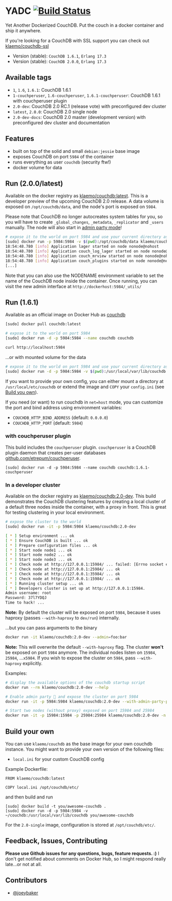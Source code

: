 YADC [![Build Status](https://travis-ci.org/klaemo/docker-couchdb.svg?branch=master)](https://travis-ci.org/klaemo/docker-couchdb)
===

Yet Another Dockerized CouchDB.
Put the couch in a docker container and ship it anywhere.

If you're looking for a CouchDB with SSL support you can check out [klaemo/couchdb-ssl](https://index.docker.io/u/klaemo/couchdb-ssl/)

- Version (stable): `CouchDB 1.6.1`, `Erlang 17.3`
- Version (stable): `CouchDB 2.0.0`, `Erlang 17.3`

## Available tags

- `1`, `1.6`, `1.6.1`: CouchDB 1.6.1
- `1-couchperuser`, `1.6-couchperuser`, `1.6.1-couchperuser`: CouchDB 1.6.1 with couchperuser plugin
- `2.0-dev`: CouchDB 2.0 RC.1 (release vote) with preconfigured dev cluster
- `latest`, `2.0.0`: CouchDB 2.0 single node
- `2.0-dev-docs`: CouchDB 2.0 master (development version) with preconfigured dev cluster and documentation

## Features

* built on top of the solid and small `debian:jessie` base image
* exposes CouchDB on port `5984` of the container
* runs everything as user `couchdb` (security ftw!)
* docker volume for data

## Run (2.0.0/latest)

Available on the docker registry as [klaemo/couchdb:latest](https://index.docker.io/u/klaemo/couchdb/).
This is a developer preview of the upcoming CouchDB 2.0 release. A data volume
is exposed on `/opt/couchdb/data`, and the node's port is exposed on `5984`.

Please note that CouchDB no longer autocreates system tables for you, so you will
have to create `_global_changes`, `_metadata`, `_replicator` and `_users` manually.
The node will also start in [admin party mode](http://guide.couchdb.org/draft/security.html#party)!

```bash
# expose it to the world on port 5984 and use your current directory as the CouchDB Database directory
[sudo] docker run -p 5984:5984 -v $(pwd):/opt/couchdb/data klaemo/couchdb
18:54:48.780 [info] Application lager started on node nonode@nohost
18:54:48.780 [info] Application couch_log_lager started on node nonode@nohost
18:54:48.780 [info] Application couch_mrview started on node nonode@nohost
18:54:48.780 [info] Application couch_plugins started on node nonode@nohost
[...]
```

Note that you can also use the NODENAME environment variable to set the name of the CouchDB node inside the container.
Once running, you can visit the new admin interface at `http://dockerhost:5984/_utils/`

## Run (1.6.1)

Available as an official image on Docker Hub as [couchdb](https://hub.docker.com/_/couchdb/)

```bash
[sudo] docker pull couchdb:latest

# expose it to the world on port 5984
[sudo] docker run -d -p 5984:5984 --name couchdb couchdb

curl http://localhost:5984
```

...or with mounted volume for the data

```bash
# expose it to the world on port 5984 and use your current directory as the CouchDB Database directory
[sudo] docker run -d -p 5984:5984 -v $(pwd):/usr/local/var/lib/couchdb --name couchdb couchdb
```

If you want to provide your own config, you can either mount a directory at `/usr/local/etc/couchdb`
or extend the image and `COPY` your `config.ini` (see [Build you own](#build-your-own)).

If you need (or want) to run couchdb in `net=host` mode, you can customize the port and bind address using environment variables:

 - `COUCHDB_HTTP_BIND_ADDRESS` (default: `0.0.0.0`)
 - `COUCHDB_HTTP_PORT` (default: `5984`)

### with couchperuser plugin

This build includes the `couchperuser` plugin.
`couchperuser` is a CouchDB plugin daemon that creates per-user databases [github.com/etrepum/couchperuser](https://github.com/etrepum/couchperuser).

```
[sudo] docker run -d -p 5984:5984 --name couchdb couchdb:1.6.1-couchperuser
```

### In a developer cluster

Available on the docker registry as [klaemo/couchdb:2.0-dev](https://index.docker.io/u/klaemo/couchdb/).
This build demonstrates the CouchDB clustering features by creating a local
cluster of a default three nodes inside the container, with a proxy in front.
This is great for testing clustering in your local environment.

```bash
# expose the cluster to the world
[sudo] docker run -it -p 5984:5984 klaemo/couchdb:2.0-dev

[ * ] Setup environment ... ok
[ * ] Ensure CouchDB is built ... ok
[ * ] Prepare configuration files ... ok
[ * ] Start node node1 ... ok
[ * ] Start node node2 ... ok
[ * ] Start node node3 ... ok
[ * ] Check node at http://127.0.0.1:15984/ ... failed: [Errno socket error] [Errno 111] Connection refused
[ * ] Check node at http://127.0.0.1:25984/ ... ok
[ * ] Check node at http://127.0.0.1:35984/ ... ok
[ * ] Check node at http://127.0.0.1:15984/ ... ok
[ * ] Running cluster setup ... ok
[ * ] Developers cluster is set up at http://127.0.0.1:15984.
Admin username: root
Password: 37l7YDQJ
Time to hack! ...
```
**Note:** By default the cluster will be exposed on port `5984`, because it uses haproxy
(passes `--with-haproxy` to `dev/run`) internally.

...but you can pass arguments to the binary

```bash
docker run -it klaemo/couchdb:2.0-dev --admin=foo:bar
```
**Note:** This will overwrite the default `--with-haproxy` flag. The cluster **won't** be exposed on
port `5984` anymore. The individual nodes listen on `15984`, `25984`, ...`x5984`. If you wish to expose
the cluster on `5984`, pass `--with-haproxy` explicitly.

Examples:
```bash
# display the available options of the couchdb startup script
docker run --rm klaemo/couchdb:2.0-dev --help

# Enable admin party 🎉 and expose the cluster on port 5984
docker run -it -p 5984:5984 klaemo/couchdb:2.0-dev --with-admin-party-please --with-haproxy

# Start two nodes (without proxy) exposed on port 15984 and 25984
docker run -it -p 15984:15984 -p 25984:25984 klaemo/couchdb:2.0-dev -n 2
```

## Build your own

You can use `klaemo/couchdb` as the base image for your own couchdb instance.
You might want to provide your own version of the following files:

* `local.ini` for your custom CouchDB config

Example Dockerfile:

```
FROM klaemo/couchdb:latest

COPY local.ini /opt/couchdb/etc/
```

and then build and run

```
[sudo] docker build -t you/awesome-couchdb .
[sudo] docker run -d -p 5984:5984 -v ~/couchdb:/usr/local/var/lib/couchdb you/awesome-couchdb
```

For the `2.0-single` image, configuration is stored at `/opt/couchdb/etc/`.

## Feedback, Issues, Contributing

**Please use Github issues for any questions, bugs, feature requests. :)**
I don't get notified about comments on Docker Hub, so I might respond really late...or not at all.

## Contributors

- [@joeybaker](https://github.com/joeybaker)
